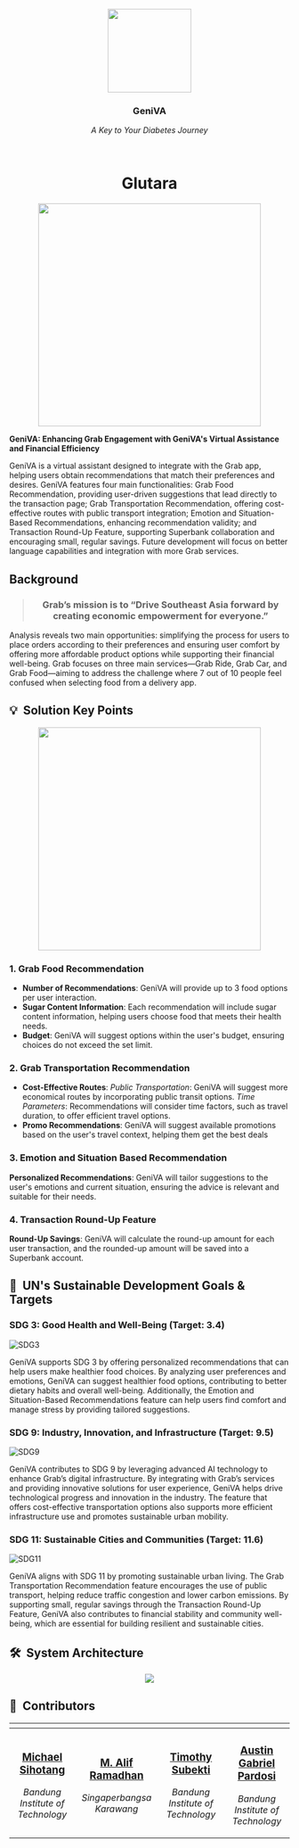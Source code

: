 <br>
<div align="center">
    <div >
        <img height="150px" src="https://i.ibb.co.com/b7m7L5Q/logo-color.png" alt=""/>
    </div>
    <div>
            <h3><b>GeniVA</b></h3>
            <p><i>A Key to Your Diabetes Journey</i></p>
    </div>      
</div>
<br>
<h1 align="center">Glutara</h1>

<div align="center">
    <img height="400px" src="https://i.ibb.co.com/zHWCPYD/Prom-Banner.png" alt=""/>
</div>

**GeniVA: Enhancing Grab Engagement with GeniVA's Virtual Assistance and Financial Efficiency**

GeniVA is a virtual assistant designed to integrate with the Grab app, helping users obtain recommendations that match their preferences and desires. GeniVA features four main functionalities: Grab Food Recommendation, providing user-driven suggestions that lead directly to the transaction page; Grab Transportation Recommendation, offering cost-effective routes with public transport integration; Emotion and Situation-Based Recommendations, enhancing recommendation validity; and Transaction Round-Up Feature, supporting Superbank collaboration and encouraging small, regular savings. Future development will focus on better language capabilities and integration with more Grab services.

## Background

<blockquote align='center'>
<h3>Grab’s mission is to “Drive Southeast Asia forward by creating economic empowerment for everyone.”
</h3>
</blockquote>

Analysis reveals two main opportunities: simplifying the process for users to place orders according to their preferences and ensuring user comfort by offering more affordable product options while supporting their financial well-being. Grab focuses on three main services—Grab Ride, Grab Car, and Grab Food—aiming to address the challenge where 7 out of 10 people feel confused when selecting food from a delivery app.

## 💡 &nbsp;Solution Key Points

<div align="center">
    <img height="400px" src="https://i.ibb.co.com/7CST06t/Hack-Jakarta-1.png" alt=""/>
</div>

### 1. Grab Food Recommendation

-   **Number of Recommendations**: GeniVA will provide up to 3 food options per user interaction.
-   **Sugar Content Information**: Each recommendation will include sugar content information, helping users choose food that meets their health needs.
-   **Budget**: GeniVA will suggest options within the user's budget, ensuring choices do not exceed the set limit.

### 2. Grab Transportation Recommendation

-   **Cost-Effective Routes**:
    _Public Transportation_: GeniVA will suggest more economical routes by incorporating public transit options.
    _Time Parameters_: Recommendations will consider time factors, such as travel duration, to offer efficient travel options.
-   **Promo Recommendations**:
    GeniVA will suggest available promotions based on the user's travel context, helping them get the best deals

### 3. Emotion and Situation Based Recommendation

**Personalized Recommendations**: GeniVA will tailor suggestions to the user's emotions and current situation, ensuring the advice is relevant and suitable for their needs.

### 4. Transaction Round-Up Feature

**Round-Up Savings**: GeniVA will calculate the round-up amount for each user transaction, and the rounded-up amount will be saved into a Superbank account.

## 🎯 &nbsp;UN's Sustainable Development Goals & Targets

### SDG 3: Good Health and Well-Being (Target: 3.4)

![SDG3](https://firebasestorage.googleapis.com/v0/b/upheld-acumen-420202.appspot.com/o/readme-assets%2F.github%2FSDG3.png?alt=media&token=ae1f8e2a-8b13-4be0-b300-845957681943)

GeniVA supports SDG 3 by offering personalized recommendations that can help users make healthier food choices. By analyzing user preferences and emotions, GeniVA can suggest healthier food options, contributing to better dietary habits and overall well-being. Additionally, the Emotion and Situation-Based Recommendations feature can help users find comfort and manage stress by providing tailored suggestions.

### SDG 9: Industry, Innovation, and Infrastructure (Target: 9.5)

![SDG9](https://firebasestorage.googleapis.com/v0/b/upheld-acumen-420202.appspot.com/o/readme-assets%2F.github%2FSDG9.png?alt=media&token=6d1eb313-8d5b-479a-8ee3-d99136ebd68d)

GeniVA contributes to SDG 9 by leveraging advanced AI technology to enhance Grab’s digital infrastructure. By integrating with Grab’s services and providing innovative solutions for user experience, GeniVA helps drive technological progress and innovation in the industry. The feature that offers cost-effective transportation options also supports more efficient infrastructure use and promotes sustainable urban mobility.

### SDG 11: Sustainable Cities and Communities (Target: 11.6)

![SDG11](https://firebasestorage.googleapis.com/v0/b/upheld-acumen-420202.appspot.com/o/readme-assets%2F.github%2FSDG11.png?alt=media&token=0e657d50-0556-4c5b-aa4f-8a509f36837c)

GeniVA aligns with SDG 11 by promoting sustainable urban living. The Grab Transportation Recommendation feature encourages the use of public transport, helping reduce traffic congestion and lower carbon emissions. By supporting small, regular savings through the Transaction Round-Up Feature, GeniVA also contributes to financial stability and community well-being, which are essential for building resilient and sustainable cities.

## 🛠️ &nbsp;System Architecture

<div align="center">
<img src="https://i.ibb.co.com/6F4K8fg/Hack-Jakarta.png" target="_blank" />
<br /></div>

## 👥 &nbsp;Contributors

| <a href="https://github.com/michaelsht"></a>                                                                                                        | <a href="https://github.com/NnA301023"></a>                                                                                            | <a href="https://github.com/TimothySubekti0322"></a>                                                                                        | <a href="https://github.com/AustinPardosi"></a>                                                                                                                  |
| --------------------------------------------------------------------------------------------------------------------------------------------------- | -------------------------------------------------------------------------------------------------------------------------------------- | ------------------------------------------------------------------------------------------------------------------------------------------- | ---------------------------------------------------------------------------------------------------------------------------------------------------------------- |
| <div align="center"><h3><b><a href="https://github.com/michaelsht">Michael Sihotang</a></b></h3><i><p>Bandung Institute of Technology</i></p></div> | <div align="center"><h3><b><a href="github.com/NnA301023">M. Alif Ramadhan</a></b></h3></a><p><i>Singaperbangsa Karawang</i></p></div> | <div align="center"><h3><b><a href="TimothySubekti0322">Timothy Subekti</a></b></h3></a><p><i>Bandung Institute of Technology</i></p></div> | <div align="center"><h3><b><a href="https://github.com/AustinPardosi">Austin Gabriel Pardosi</a></b></h3></a><p><i>Bandung Institute of Technology</i></p></div> |
